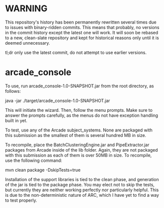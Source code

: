 # WARNING

This repository's history has been permanently rewritten several times due to issues with binary-ridden commits. This means that probably, no versions in the commit history except the latest one will work. It will soon be rebased to a new, clean-slate repository and kept for historical reasons only until it is deemed unnecessary.

tl;dr only use the latest commit, do not attempt to use earlier versions.

# arcade_console

To use, run arcade_console-1.0-SNAPSHOT.jar from the root directory, as follows:

java -jar ./target/arcade_console-1.0-SNAPSHOT.jar

This will initiate the wizard. Then, follow the menu prompts. Make sure to answer the prompts carefully, as the menus do not have exception handling built in yet.

To test, use any of the Arcade subject_systems. None are packaged with this submission as the smallest of them is several hundred MB in size.

To recompile, place the BatchClusteringEngine.jar and PipeExtractor.jar packages from Arcade inside of the lib folder. Again, they are not packaged with this submission as each of them is over 50MB in size. To recompile, use the following command:

mvn clean package -DskipTests=true

Installation of the support libraries is tied to the clean phase, and generation of the jar is tied to the package phase. You may elect not to skip the tests, but currently they are neither working perfectly nor particularly helpful. This is due to the non-deterministic nature of ARC, which I have yet to find a way to test properly.
